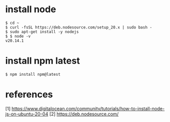 # install node
```
$ cd ~
$ curl -fsSL https://deb.nodesource.com/setup_20.x | sudo bash -
$ sudo apt-get install -y nodejs
$ $ node -v
v20.14.1
```
# install npm latest
```
$ npm install npm@latest
```

# references
[1] https://www.digitalocean.com/community/tutorials/how-to-install-node-js-on-ubuntu-20-04
[2] https://deb.nodesource.com/
